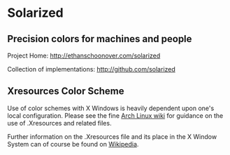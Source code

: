 Solarized
=========
## Precision colors for machines and people

Project Home: http://ethanschoonover.com/solarized

Collection of implementations: http://github.com/solarized

Xresources Color Scheme
-----------------------

Use of color schemes with X Windows is heavily dependent upon one's local
configuration. Please see the fine [Arch Linux wiki](https://wiki.archlinux.org/index.php/Xresources) for guidance on the use of .Xresources and related files.

Further information on the .Xresources file and its place in the X Window
System can of course be found on [Wikipedia](http://en.wikipedia.org/wiki/X_resources).

